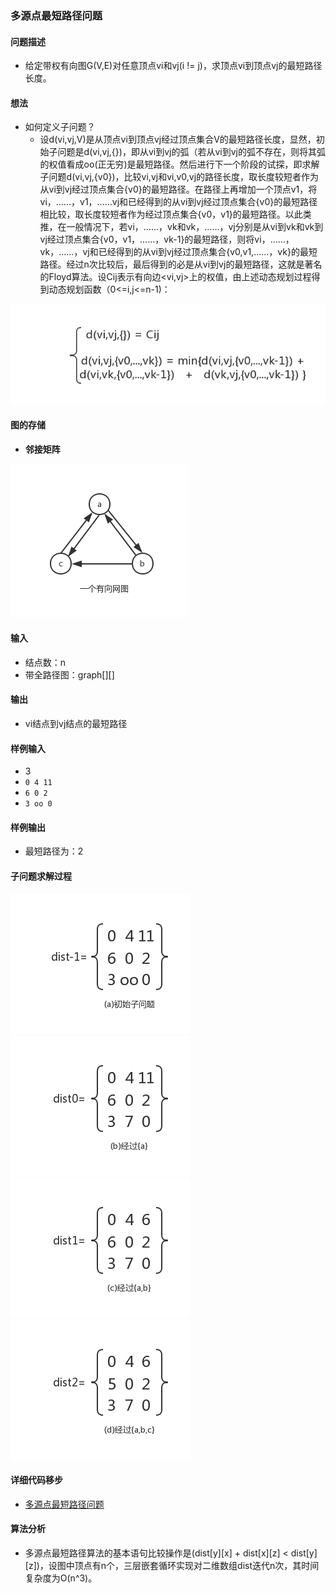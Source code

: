 ### 多源点最短路径问题
#### 问题描述

- 给定带权有向图G(V,E)对任意顶点vi和vj(i != j)，求顶点vi到顶点vj的最短路径长度。

#### 想法

- 如何定义子问题？
  - 设d(vi,vj,V)是从顶点vi到顶点vj经过顶点集合V的最短路径长度，显然，初始子问题是d(vi,vj,{})，即从vi到vj的弧（若从vi到vj的弧不存在，则将其弧的权值看成oo(正无穷)是最短路径。然后进行下一个阶段的试探，即求解子问题d(vi,vj,{v0})，比较vi,vj和vi,v0,vj的路径长度，取长度较短者作为从vi到vj经过顶点集合{v0}的最短路径。在路径上再增加一个顶点v1，将vi，……，v1，……vj和已经得到的从vi到vj经过顶点集合{v0}的最短路径相比较，取长度较短者作为经过顶点集合{v0，v1}的最短路径。以此类推，在一般情况下，若vi，……，vk和vk，……，vj分别是从vi到vk和vk到vj经过顶点集合{v0，v1，……，vk-1}的最短路径，则将vi，……，vk，……，vj和已经得到的从vi到vj经过顶点集合{v0,v1,……，vk}的最短路径。经过n次比较后，最后得到的必是从vi到vj的最短路径，这就是著名的Floyd算法。设Cij表示有向边<vi,vj>上的权值，由上述动态规划过程得到动态规划函数（0<=i,j<=n-1)：


![动态规划函数](../../images/multi-fun.png)

#### 图的存储

- **邻接矩阵**

![有向图](../../images/multi-spot.png)

#### 输入

- 结点数：n
- 带全路径图：graph[][]

#### 输出

- vi结点到vj结点的最短路径

#### 样例输入

- 3
- `0 4 11`
- `6 0 2`
- `3 oo 0`

#### 样例输出

- 最短路径为：2

#### 子问题求解过程

![a](../../images/graph-a.png) ![b](../../images/graph-b.png) ![c](../../images/graph-c.png) ![d](../../images/graph-d.png)

#### 详细代码移步

- [多源点最短路径问题](https://github.com/Mr-Joke/Algorithm/blob/master/Dynamic/src/Floyd.java)

#### 算法分析

- 多源点最短路径算法的基本语句比较操作是(dist[y][x] + dist[x][z] < dist[y][z])，设图中顶点有n个，三层嵌套循环实现对二维数组dist迭代n次，其时间复杂度为O(n^3)。
